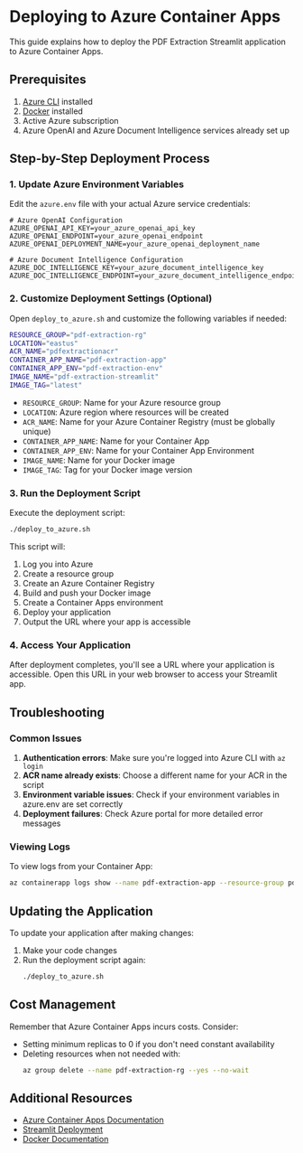 # Deploying to Azure Container Apps

This guide explains how to deploy the PDF Extraction Streamlit application to Azure Container Apps.

## Prerequisites

1. [Azure CLI](https://docs.microsoft.com/en-us/cli/azure/install-azure-cli) installed
2. [Docker](https://docs.docker.com/get-docker/) installed
3. Active Azure subscription
4. Azure OpenAI and Azure Document Intelligence services already set up

## Step-by-Step Deployment Process

### 1. Update Azure Environment Variables

Edit the `azure.env` file with your actual Azure service credentials:

```
# Azure OpenAI Configuration
AZURE_OPENAI_API_KEY=your_azure_openai_api_key
AZURE_OPENAI_ENDPOINT=your_azure_openai_endpoint
AZURE_OPENAI_DEPLOYMENT_NAME=your_azure_openai_deployment_name

# Azure Document Intelligence Configuration
AZURE_DOC_INTELLIGENCE_KEY=your_azure_document_intelligence_key
AZURE_DOC_INTELLIGENCE_ENDPOINT=your_azure_document_intelligence_endpoint
```

### 2. Customize Deployment Settings (Optional)

Open `deploy_to_azure.sh` and customize the following variables if needed:

```bash
RESOURCE_GROUP="pdf-extraction-rg"
LOCATION="eastus"
ACR_NAME="pdfextractionacr"
CONTAINER_APP_NAME="pdf-extraction-app"
CONTAINER_APP_ENV="pdf-extraction-env"
IMAGE_NAME="pdf-extraction-streamlit"
IMAGE_TAG="latest"
```

- `RESOURCE_GROUP`: Name for your Azure resource group
- `LOCATION`: Azure region where resources will be created
- `ACR_NAME`: Name for your Azure Container Registry (must be globally unique)
- `CONTAINER_APP_NAME`: Name for your Container App
- `CONTAINER_APP_ENV`: Name for your Container App Environment
- `IMAGE_NAME`: Name for your Docker image
- `IMAGE_TAG`: Tag for your Docker image version

### 3. Run the Deployment Script

Execute the deployment script:

```bash
./deploy_to_azure.sh
```

This script will:
1. Log you into Azure
2. Create a resource group
3. Create an Azure Container Registry
4. Build and push your Docker image
5. Create a Container Apps environment
6. Deploy your application
7. Output the URL where your app is accessible

### 4. Access Your Application

After deployment completes, you'll see a URL where your application is accessible. Open this URL in your web browser to access your Streamlit app.

## Troubleshooting

### Common Issues

1. **Authentication errors**: Make sure you're logged into Azure CLI with `az login`
2. **ACR name already exists**: Choose a different name for your ACR in the script
3. **Environment variable issues**: Check if your environment variables in azure.env are set correctly
4. **Deployment failures**: Check Azure portal for more detailed error messages

### Viewing Logs

To view logs from your Container App:

```bash
az containerapp logs show --name pdf-extraction-app --resource-group pdf-extraction-rg
```

## Updating the Application

To update your application after making changes:

1. Make your code changes
2. Run the deployment script again:
   ```bash
   ./deploy_to_azure.sh
   ```

## Cost Management

Remember that Azure Container Apps incurs costs. Consider:
- Setting minimum replicas to 0 if you don't need constant availability
- Deleting resources when not needed with:
  ```bash
  az group delete --name pdf-extraction-rg --yes --no-wait
  ```

## Additional Resources

- [Azure Container Apps Documentation](https://docs.microsoft.com/en-us/azure/container-apps/)
- [Streamlit Deployment](https://docs.streamlit.io/knowledge-base/deploy/)
- [Docker Documentation](https://docs.docker.com/)
